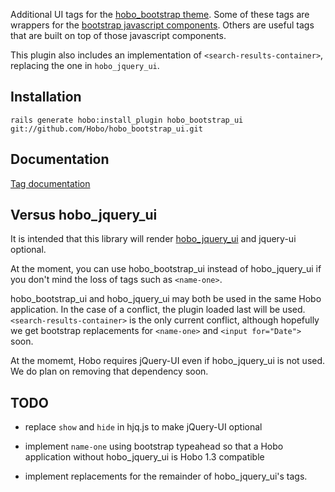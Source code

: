 Additional UI tags for the [hobo_bootstrap theme](https://github.com/Hobo/hobo_bootstrap).  Some of these tags are wrappers for the [bootstrap javascript components](twitter.github.com/bootstrap/javascript.html).  Others are useful tags that are built on top of those javascript components.

This plugin also includes an implementation of `<search-results-container>`, replacing the one in `hobo_jquery_ui`.

## Installation

    rails generate hobo:install_plugin hobo_bootstrap_ui git://github.com/Hobo/hobo_bootstrap_ui.git

## Documentation

[Tag documentation](http://cookbook.hobocentral.net/api_plugins/hobo_bootstrap_ui)

## Versus hobo_jquery_ui

It is intended that this library will render [hobo_jquery_ui](https://github.com/Hobo/hobo_jquery_ui) and jquery-ui optional.

At the moment, you can use hobo_bootstrap_ui instead of hobo_jquery_ui if you don't mind the loss of tags such as `<name-one>`.

hobo_bootstrap_ui and hobo_jquery_ui may both be used in the same Hobo application.  In the case of a conflict, the plugin loaded last will be used.  `<search-results-container>` is the only current conflict, although hopefully we get bootstrap replacements for `<name-one>` and `<input for="Date">` soon.

At the momemt, Hobo requires jQuery-UI even if hobo_jquery_ui is not used.  We do plan on removing that dependency soon.

## TODO

* replace `show` and `hide` in hjq.js to make jQuery-UI optional

* implement `name-one` using bootstrap typeahead so that a Hobo application without hobo_jquery_ui is Hobo 1.3 compatible

* implement replacements for the remainder of hobo_jquery_ui's tags.



  [1]: https://github.com/Hobo/hobo_bootstrap_ui/raw/master/screenshots/select_one_or_new.png
